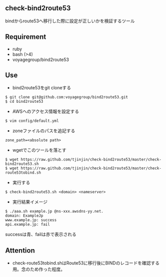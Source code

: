 ## check-bind2route53

bindからroute53へ移行した際に設定が正しいかを検証するツール

## Requirement
* ruby
* bash (>4)
* voyagegroup/bind2route53

## Use
* bind2route53をgit cloneする

```
$ git clone git@github.com:voyagegroup/bind2route53.git
$ cd bind2route53
```

* AWSへのアクセス情報を設定する

```
$ vim config/default.yml
```

* zoneファイルのパスを追記する

```
zone_path=<absolute path>
```

* wgetでこのツールを落とす

```
$ wget https://raw.github.com/tjinjin/check-bind2route53/master/check-bind2route53.sh
$ wget https://raw.github.com/tjinjin/check-bind2route53/master/check-route53tobind.sh
```

* 実行する

```
$ check-bind2route53.sh <domain> <nameserver>
```

* 実行結果イメージ
```
$ ./aaa.sh example.jp @ns-xxx.awsdns-yy.net.
domain: ExampleJp
www.example.jp: success
api.example.jp: fail
```
successは青、failは赤で表示される

## Attention
* check-route53tobind.shはRoute53に移行後にBINDのレコードを確認する用。念のため作った程度。
